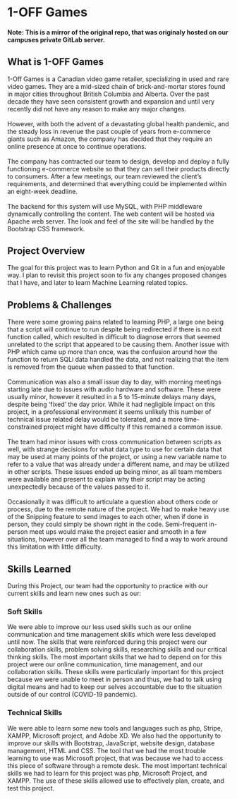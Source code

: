 # 1-OFF Games

#### Note: This is a mirror of the original repo, that was originaly hosted on our campuses private GitLab server.

## What is 1-OFF Games


1-Off Games is a Canadian video game retailer, specializing in used and
        rare video games. They are a mid-sized chain of brick-and-mortar stores
        found in major cities throughout British Columbia and Alberta. Over the
        past decade they have seen consistent growth and expansion and until
        very recently did not have any reason to make any major changes. <br />
        <br />
        However, with both the advent of a devastating global health pandemic,
        and the steady loss in revenue the past couple of years from e-commerce
        giants such as Amazon, the company has decided that they require an
        online presence at once to continue operations.<br />
        <br />
        The company has contracted our team to design, develop and deploy a
        fully functioning e-commerce website so that they can sell their
        products directly to consumers. After a few meetings, our team reviewed
        the client’s requirements, and determined that everything could be
        implemented within an eight-week deadline.<br />
        <br />
        The backend for this system will use MySQL, with PHP middleware
        dynamically controlling the content. The web content will be hosted via
        Apache web server. The look and feel of the site will be handled by the
        Bootstrap CSS framework.
        
        
## Project Overview

 The goal for this project was to learn Python and Git in a fun and
        enjoyable way. I plan to revisit this project soon to fix any changes
        proposed changes that I have, and later to learn Machine Learning
        related topics.
        
## Problems & Challenges

There were some growing pains related to learning PHP, a large one being
        that a script will continue to run despite being redirected if there is
        no exit function called, which resulted in difficult to diagnose errors
        that seemed unrelated to the script that appeared to be causing them.
        Another issue with PHP which came up more than once, was the confusion
        around how the function to return SQLi data handled the data, and not
        realizing that the item is removed from the queue when passed to that
        function.<br>
        <br>
        Communication was also a small issue day to day, with morning meetings
        starting late due to issues with audio hardware and software. These were
        usually minor, however it resulted in a 5 to 15-minute delays many days,
        despite being ‘fixed’ the day prior. While it had negligible impact on
        this project, in a professional environment it seems unlikely this
        number of technical issue related delay would be tolerated, and a more
        time-constrained project might have difficulty if this remained a common
        issue.<br>
        <br>
         The team had minor issues with cross communication between scripts as
        well, with strange decisions for what data type to use for certain data
        that may be used at many points of the project, or using a new variable
        name to refer to a value that was already under a different name, and
        may be utilized in other scripts. These issues ended up being minor, as
        all team members were available and present to explain why their script
        may be acting unexpectedly because of the values passed to it.<br>
        <br>
         Occasionally it was difficult to articulate a question about others code
        or process, due to the remote nature of the project. We had to make
        heavy use of the Snipping feature to send images to each other, when if
        done in person, they could simply be shown right in the code.
        Semi-frequent in-person meet ups would make the project easier and
        smooth in a few situations, however over all the team managed to find a
        way to work around this limitation with little difficulty.
        
## Skills Learned

During this Project, our team had the opportunity to practice with our
      current skills and learn new ones such as our:
      
### Soft Skills

We were able to improve our less used skills such as our online
        communication and time management skills which were less developed until
        now. The skills that were reinforced during this project were our
        collaboration skills, problem solving skills, researching skills and our
        critical thinking skills. The most important skills that we had to
        depend on for this project were our online communication, time
        management, and our collaboration skills. These skills were particularly
        important for this project because we were unable to meet in person and
        thus, we had to talk using digital means and had to keep our selves
        accountable due to the situation outside of our control (COVID-19
        pandemic).
        
### Technical Skills

We were able to learn some new tools and languages such as php, Stripe,
        XAMPP, Microsoft project, and Adobe XD. We also had the opportunity to
        improve our skills with Bootstrap, JavaScript, website design, database
        management, HTML and CSS. The tool that we had the most trouble learning
        to use was Microsoft project, that was because we had to access this
        piece of software through a remote desk. The most important technical
        skills we had to learn for this project was php, Microsoft Project, and
        XAMPP. The use of these skills allowed use to effectively plan, create,
        and test this project.
